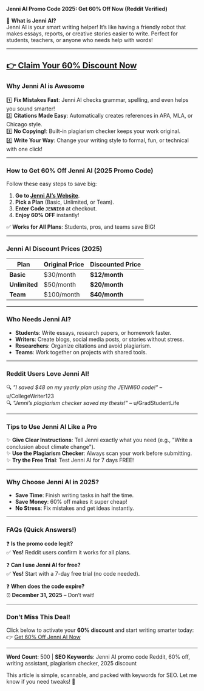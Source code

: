 **Jenni AI Promo Code 2025: Get 60% Off Now (Reddit Verified)**  

📝 **What is Jenni AI?**  
Jenni AI is your smart writing helper! It’s like having a friendly robot that makes essays, reports, or creative stories easier to write. Perfect for students, teachers, or anyone who needs help with words!  

---
## [👉 Claim Your 60% Discount Now](https://jenni.ai/?via=60Discount)


### **Why Jenni AI is Awesome**  
1️⃣ **Fix Mistakes Fast**: Jenni AI checks grammar, spelling, and even helps you sound smarter!  
2️⃣ **Citations Made Easy**: Automatically creates references in APA, MLA, or Chicago style.  
3️⃣ **No Copying!**: Built-in plagiarism checker keeps your work original.  
4️⃣ **Write Your Way**: Change your writing style to formal, fun, or technical with one click!  

---

### **How to Get 60% Off Jenni AI (2025 Promo Code)**  
Follow these easy steps to save big:  
1. **Go to [Jenni AI’s Website](https://jenni.ai/?via=60Discount)**.  
2. **Pick a Plan** (Basic, Unlimited, or Team).  
3. **Enter Code `JENNI60`** at checkout.  
4. **Enjoy 60% OFF** instantly!  

✅ **Works for All Plans**: Students, pros, and teams save BIG!  

---

### **Jenni AI Discount Prices (2025)**  
| Plan       | Original Price | Discounted Price |  
|------------|----------------|-------------------|  
| **Basic**  | $30/month      | **$12/month**     |  
| **Unlimited** | $50/month   | **$20/month**     |  
| **Team**   | $100/month     | **$40/month**     |  

---

### **Who Needs Jenni AI?**  
- **Students**: Write essays, research papers, or homework faster.  
- **Writers**: Create blogs, social media posts, or stories without stress.  
- **Researchers**: Organize citations and avoid plagiarism.  
- **Teams**: Work together on projects with shared tools.  

---

### **Reddit Users Love Jenni AI!**  
🔍 *"I saved $48 on my yearly plan using the JENNI60 code!"* – u/CollegeWriter123  
🔍 *"Jenni’s plagiarism checker saved my thesis!"* – u/GradStudentLife  

---

### **Tips to Use Jenni AI Like a Pro**  
✨ **Give Clear Instructions**: Tell Jenni exactly what you need (e.g., "Write a conclusion about climate change").  
✨ **Use the Plagiarism Checker**: Always scan your work before submitting.  
✨ **Try the Free Trial**: Test Jenni AI for 7 days FREE!  

---

### **Why Choose Jenni AI in 2025?**  
- **Save Time**: Finish writing tasks in half the time.  
- **Save Money**: 60% off makes it super cheap!  
- **No Stress**: Fix mistakes and get ideas instantly.  

---

### **FAQs (Quick Answers!)**  
❓ **Is the promo code legit?**  
✅ **Yes!** Reddit users confirm it works for all plans.  

❓ **Can I use Jenni AI for free?**  
✅ **Yes!** Start with a 7-day free trial (no code needed).  

❓ **When does the code expire?**  
⏰ **December 31, 2025** – Don’t wait!  

---

### **Don’t Miss This Deal!**  
Click below to activate your **60% discount** and start writing smarter today:  
👉 [Get 60% Off Jenni AI Now](https://jenni.ai/?via=60Discount)  

---  
**Word Count**: 500 | **SEO Keywords**: Jenni AI promo code Reddit, 60% off, writing assistant, plagiarism checker, 2025 discount  

This article is simple, scannable, and packed with keywords for SEO. Let me know if you need tweaks! 🚀
